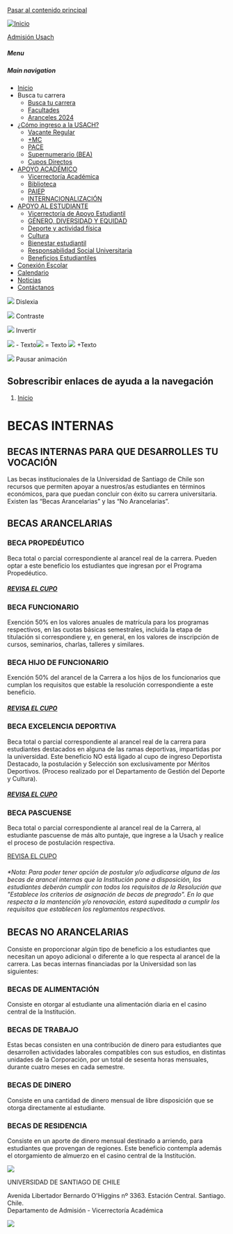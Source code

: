 [Pasar al contenido principal](#main-content)

[![Inicio](https://admision.usach.cl/sites/default/files/logo-site2.png)](/index.php/ "Inicio")

[Admisión Usach](/index.php/ "Inicio")

##### Menu

##### Main navigation

- [Inicio](/)
- Busca tu carrera
  - [Busca tu carrera](/busca-tu-carreras)
  - [Facultades](/facultades-usach)
  - [Aranceles 2024](/aranceles)
- [¿Cómo ingreso a la USACH?](https://admision.usach.cl/node/2337 "Expand menu ¿Cómo ingreso a la USACH?")
  - [Vacante Regular](https://admision.usach.cl/node/2337)
  - [+MC](/crear-pagina-basica)
  - [PACE](/node/2482)
  - [Supernumerario (BEA)](/crear-pagina-basica-0)
  - [Cupos Directos](/cupos-acceso-directos)
- [APOYO ACADÉMICO](https://admision.usach.cl/apoyoacademico "Expand menu APOYO ACADÉMICO")
  - [Vicerrectoría Académica](/crear-pagina-basica-1)
  - [Biblioteca](/node/2570)
  - [PAIEP](/node/2580)
  - [INTERNACIONALIZACIÓN](/node/2577)
- [APOYO AL ESTUDIANTE](/crear-pagina-basica-2 "Expand menu APOYO AL ESTUDIANTE")
  - [Vicerrectoría de Apoyo Estudiantil](/node/2579)
  - [GÉNERO, DIVERSIDAD Y EQUIDAD](/node/2573)
  - [Deporte y actividad física](/node/2484)
  - [Cultura](/node/2483)
  - [Bienestar estudiantil](/node/2571)
  - [Responsabilidad Social Universitaria](/node/2575)
  - [Beneficios Estudiantiles](/node/2919)
- [Conexión Escolar](/conexion-escolar)
- [Calendario](/calendario-de-admision)
- [Noticias](/noticias)
- [Contáctanos](/contacto)

![](https://www.admision.usach.cl//admision/modules/contrib/a11y/plugins/icons/dyslexic.png) Dislexia

![](https://www.admision.usach.cl/modules/contrib/a11y/plugins/icons/contrast.png) Contraste

![](https://www.admision.usach.cl/modules/contrib/a11y/plugins/icons/invert.png) Invertir

![](https://www.admision.usach.cl/modules/contrib/a11y/plugins/icons/text-decrease.png) \- Texto![](https://www.admision.usach.cl/modules/contrib/a11y/plugins/icons/text-reset.png) \= Texto ![](https://www.admision.usach.cl/modules/contrib/a11y/plugins/icons/text-increase.png) +Texto

![](https://www.admision.usach.cl/modules/contrib/a11y/plugins/icons/animation.png) Pausar animación

## Sobrescribir enlaces de ayuda a la navegación

1.  [Inicio](/)

# BECAS INTERNAS

## BECAS INTERNAS PARA QUE DESARROLLES TU VOCACIÓN

Las becas institucionales de la Universidad de Santiago de Chile son recursos que permiten apoyar a nuestros/as estudiantes en términos económicos, para que puedan concluir con éxito su carrera universitaria. Existen las “Becas Arancelarias” y las “No Arancelarias”.

## BECAS ARANCELARIAS

### BECA PROPEDÉUTICO

Beca total o parcial correspondiente al arancel real de la carrera. Pueden optar a este beneficio los estudiantes que ingresan por el Programa Propedéutico.

##### [REVISA EL CUPO](https://www.vra.usach.cl/cupo-programa-propedeutico)

### BECA FUNCIONARIO

Exención 50% en los valores anuales de matrícula para los programas respectivos, en las cuotas básicas semestrales, incluida la etapa de titulación si correspondiere y, en general, en los valores de inscripción de cursos, seminarios, charlas, talleres y similares.

### BECA HIJO DE FUNCIONARIO

Exención 50% del arancel de la Carrera a los hijos de los funcionarios que cumplan los requisitos que estable la resolución correspondiente a este beneficio.

##### [**REVISA EL CUPO**](https://www.vra.usach.cl/cupo-hijo-de-funcionario)

### BECA EXCELENCIA DEPORTIVA

Beca total o parcial correspondiente al arancel real de la carrera para estudiantes destacados en alguna de las ramas deportivas, impartidas por la universidad. Este beneficio NO está ligado al cupo de ingreso Deportista Destacado, la postulación y Selección son exclusivamente por Méritos Deportivos. (Proceso realizado por el Departamento de Gestión del Deporte y Cultura).

##### [REVISA EL CUPO](https://www.vra.usach.cl/cupo-deportista-destacado)

### BECA PASCUENSE

Beca total o parcial correspondiente al arancel real de la Carrera, al estudiante pascuense de más alto puntaje, que ingrese a la Usach y realice el proceso de postulación respectiva.

[REVISA EL CUPO](https://www.vra.usach.cl/cupo-pueblos-indigenas)

###### \*Nota: Para poder tener opción de postular y/o adjudicarse alguna de las becas de arancel internas que la Institución pone a disposición, los estudiantes deberán cumplir con todos los requisitos de la Resolución que "Establece los criterios de asignación de becas de pregrado". En lo que respecta a la mantención y/o renovación, estará supeditada a cumplir los requisitos que establecen los reglamentos respectivos.

## BECAS NO ARANCELARIAS

Consiste en proporcionar algún tipo de beneficio a los estudiantes que necesitan un apoyo adicional o diferente a lo que respecta al arancel de la carrera. Las becas internas financiadas por la Universidad son las siguientes:

### BECAS DE ALIMENTACIÓN

Consiste en otorgar al estudiante una alimentación diaria en el casino central de la Institución.

### BECAS DE TRABAJO

Estas becas consisten en una contribución de dinero para estudiantes que desarrollen actividades laborales compatibles con sus estudios, en distintas unidades de la Corporación, por un total de sesenta horas mensuales, durante cuatro meses en cada semestre.

### BECAS DE DINERO

Consiste en una cantidad de dinero mensual de libre disposición que se otorga directamente al estudiante.

### BECAS DE RESIDENCIA

Consiste en un aporte de dinero mensual destinado a arriendo, para estudiantes que provengan de regiones. Este beneficio contempla además el otorgamiento de almuerzo en el casino central de la Institución.



![](https://admision.usach.cl/sites/default/files/inline-images/logo-footer.png)

UNIVERSIDAD DE SANTIAGO DE CHILE

Avenida Libertador Bernardo O'Higgins nº 3363. Estación Central. Santiago. Chile.  
Departamento de Admisión - Vicerrectoría Académica

![](https://admision.usach.cl/sites/default/files/inline-images/cna-footer.png)

